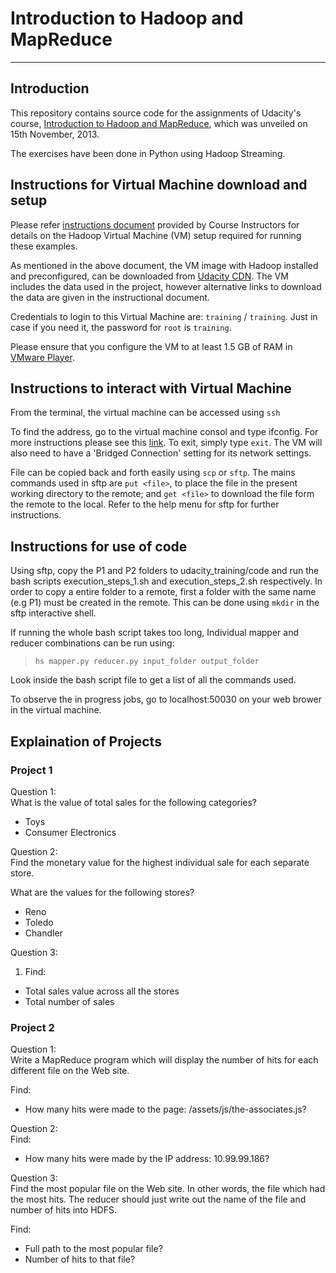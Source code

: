 # Introduction to Hadoop and MapReduce
----------

## Introduction
This repository contains source code for the assignments of Udacity's course, [Introduction to Hadoop and MapReduce](https://www.udacity.com/course/ud617), which was unveiled on 15th November, 2013.

The exercises have been done in Python using Hadoop Streaming.

## Instructions for Virtual Machine download and setup
Please refer [instructions document](https://docs.google.com/document/d/1v0zGBZ6EHap-Smsr3x3sGGpDW-54m82kDpPKC2M6uiY/pub) provided by Course Instructors for details on the Hadoop Virtual Machine (VM) setup required for running these examples.

As mentioned in the above document, the VM image with Hadoop installed and preconfigured, can be downloaded from [Udacity CDN](http://content.udacity-data.com/courses/ud617/Cloudera-Udacity-Training-VM-4.1.1.c.zip). The VM includes the data used in the project, however alternative links to download the data are given in the instructional document.

Credentials to login to this Virtual Machine are: `training` / `training`. Just in case if you need it, the password for `root` is `training`.

Please ensure that you configure the VM to at least 1.5 GB of RAM in [VMware Player](https://my.vmware.com/web/vmware/free#desktop_end_user_computing/vmware_player/6_0).


## Instructions to interact with Virtual Machine

From the terminal, the virtual machine can be accessed using `ssh`

To find the address, go to the virtual machine consol and type ifconfig. For more instructions please see this [link](https://docs.google.com/document/d/1MZ_rNxJhR4HCU1qJ2-w7xlk2MTHVqa9lnl_uj-zRkzk/pub). To exit, simply type `exit`. The VM will also need to have a 'Bridged Connection' setting for its network settings.

File can be copied back and forth easily using `scp` or `sftp`. The mains commands used in sftp are `put <file>`, to place the file in the present working directory to the remote; and `get <file>` to download the file form the remote to the local. Refer to the help menu for sftp for further instructions.

## Instructions for use of code

Using sftp, copy the P1 and P2 folders to udacity_training/code and run the bash scripts execution_steps_1.sh and execution_steps_2.sh respectively. In order to copy a entire folder to a remote, first a folder with the same name (e.g P1) must be created in the remote. This can be done using `mkdir` in the sftp interactive shell.

If running the whole bash script takes too long, Individual mapper and reducer combinations can be run using:

>`hs mapper.py reducer.py input_folder output_folder`

Look inside the bash script file to get a list of all the commands used.

To observe the in progress jobs, go to localhost:50030 on your web brower in the virtual machine.

## Explaination of Projects

### Project 1

Question 1:<br> 
What is the value of total sales for the following categories?<br>
* Toys<br>
* Consumer Electronics<br>

Question 2:<br>
Find the monetary value for the highest individual sale for each separate store.<br>

What are the values for the following stores?
* Reno<br>
* Toledo<br>
* Chandler<br>

Question 3:<br>
1. Find:<br>
* Total sales value across all the stores<br>
* Total number of sales<br>

### Project 2

Question 1:<br>
Write a MapReduce program which will display the number of hits for each different file on the Web site.<br>

Find:<br>
* How many hits were made to the page: /assets/js/the-associates.js?<br>

Question 2:<br>
Find:<br>
* How many hits were made by the IP address: 10.99.99.186?<br>

Question 3:<br>
Find the most popular file on the Web site. In other words, the file which had the most hits. The reducer should just write out the name of the file and number of hits into HDFS.<br>

Find:<br>
* Full path to the most popular file?
* Number of hits to that file?



